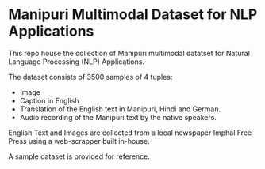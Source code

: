 # Manipuri Multimodal Dataset for NLP Applications

This repo house the collection of Manipuri multimodal datatset for Natural Language Processing (NLP) Applications.

The dataset consists of 3500 samples of 4 tuples:

- Image
- Caption in English
- Translation of the English text in Manipuri, Hindi and German.
- Audio recording of the Manipuri text by the native speakers.

English Text and Images are collected from a local newspaper Imphal Free Press using a web-scrapper built in-house. 

A sample dataset is provided for reference.




